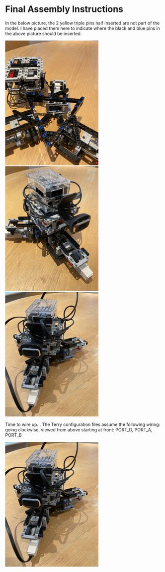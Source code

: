# Final Assembly Instructions


In the below picture, the 2 yellow triple pins half inserted are not part of the model. I have placed them here to indicate where the black and blue pins in the above picture should be inserted.

<img src="../images/final_assembly/step_1.jpg" width=300>
<img src="../images/final_assembly/step_2.jpg" width=300>
<img src="../images/final_assembly/step_3.jpg" width=300>

Time to wire up...
The Terry configuration files assume the following wiring: going clockwise, viewed from above starting at front: PORT_D, PORT_A, PORT_B

<img src="../images/final_assembly/step_5.jpg" width=300>
